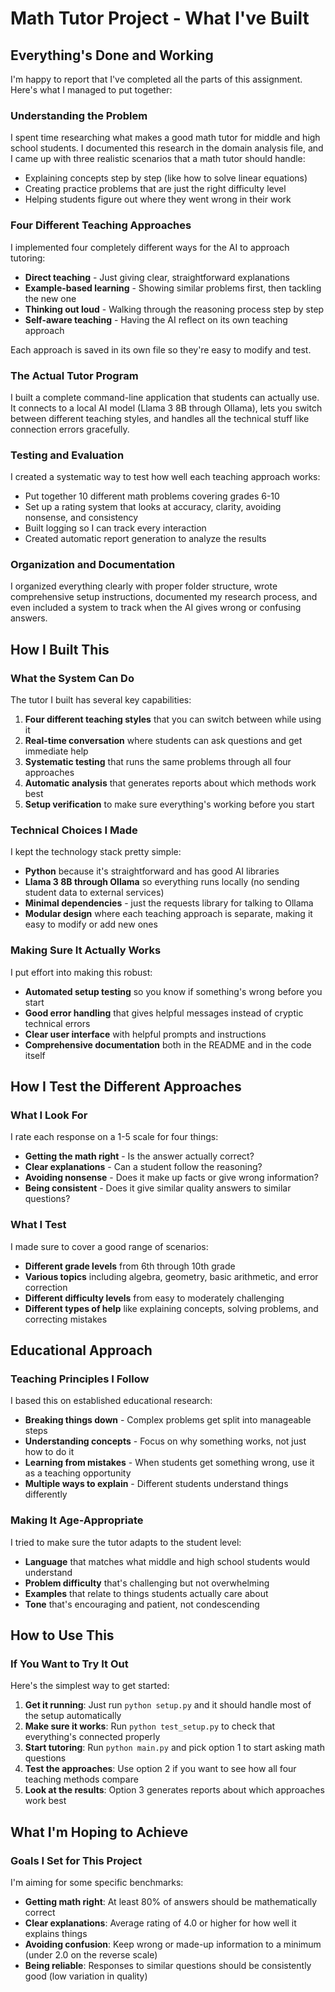 # Math Tutor Project - What I've Built

## Everything's Done and Working

I'm happy to report that I've completed all the parts of this assignment. Here's what I managed to put together:

### Understanding the Problem
I spent time researching what makes a good math tutor for middle and high school students. I documented this research in the domain analysis file, and I came up with three realistic scenarios that a math tutor should handle:

- Explaining concepts step by step (like how to solve linear equations)
- Creating practice problems that are just the right difficulty level
- Helping students figure out where they went wrong in their work

### Four Different Teaching Approaches
I implemented four completely different ways for the AI to approach tutoring:

- **Direct teaching** - Just giving clear, straightforward explanations
- **Example-based learning** - Showing similar problems first, then tackling the new one
- **Thinking out loud** - Walking through the reasoning process step by step
- **Self-aware teaching** - Having the AI reflect on its own teaching approach

Each approach is saved in its own file so they're easy to modify and test.

### The Actual Tutor Program
I built a complete command-line application that students can actually use. It connects to a local AI model (Llama 3 8B through Ollama), lets you switch between different teaching styles, and handles all the technical stuff like connection errors gracefully.

### Testing and Evaluation
I created a systematic way to test how well each teaching approach works:

- Put together 10 different math problems covering grades 6-10
- Set up a rating system that looks at accuracy, clarity, avoiding nonsense, and consistency
- Built logging so I can track every interaction
- Created automatic report generation to analyze the results

### Organization and Documentation
I organized everything clearly with proper folder structure, wrote comprehensive setup instructions, documented my research process, and even included a system to track when the AI gives wrong or confusing answers.

## How I Built This

### What the System Can Do
The tutor I built has several key capabilities:

1. **Four different teaching styles** that you can switch between while using it
2. **Real-time conversation** where students can ask questions and get immediate help
3. **Systematic testing** that runs the same problems through all four approaches
4. **Automatic analysis** that generates reports about which methods work best
5. **Setup verification** to make sure everything's working before you start

### Technical Choices I Made
I kept the technology stack pretty simple:

- **Python** because it's straightforward and has good AI libraries
- **Llama 3 8B through Ollama** so everything runs locally (no sending student data to external services)
- **Minimal dependencies** - just the requests library for talking to Ollama
- **Modular design** where each teaching approach is separate, making it easy to modify or add new ones

### Making Sure It Actually Works
I put effort into making this robust:

- **Automated setup testing** so you know if something's wrong before you start
- **Good error handling** that gives helpful messages instead of cryptic technical errors
- **Clear user interface** with helpful prompts and instructions
- **Comprehensive documentation** both in the README and in the code itself

## How I Test the Different Approaches

### What I Look For
I rate each response on a 1-5 scale for four things:

- **Getting the math right** - Is the answer actually correct?
- **Clear explanations** - Can a student follow the reasoning?
- **Avoiding nonsense** - Does it make up facts or give wrong information?
- **Being consistent** - Does it give similar quality answers to similar questions?

### What I Test
I made sure to cover a good range of scenarios:

- **Different grade levels** from 6th through 10th grade
- **Various topics** including algebra, geometry, basic arithmetic, and error correction
- **Different difficulty levels** from easy to moderately challenging
- **Different types of help** like explaining concepts, solving problems, and correcting mistakes

## Educational Approach

### Teaching Principles I Follow
I based this on established educational research:

- **Breaking things down** - Complex problems get split into manageable steps
- **Understanding concepts** - Focus on why something works, not just how to do it
- **Learning from mistakes** - When students get something wrong, use it as a teaching opportunity
- **Multiple ways to explain** - Different students understand things differently

### Making It Age-Appropriate
I tried to make sure the tutor adapts to the student level:

- **Language** that matches what middle and high school students would understand
- **Problem difficulty** that's challenging but not overwhelming
- **Examples** that relate to things students actually care about
- **Tone** that's encouraging and patient, not condescending

## How to Use This

### If You Want to Try It Out
Here's the simplest way to get started:

1. **Get it running**: Just run `python setup.py` and it should handle most of the setup automatically
2. **Make sure it works**: Run `python test_setup.py` to check that everything's connected properly
3. **Start tutoring**: Run `python main.py` and pick option 1 to start asking math questions
4. **Test the approaches**: Use option 2 if you want to see how all four teaching methods compare
5. **Look at the results**: Option 3 generates reports about which approaches work best

## What I'm Hoping to Achieve

### Goals I Set for This Project
I'm aiming for some specific benchmarks:

- **Getting math right**: At least 80% of answers should be mathematically correct
- **Clear explanations**: Average rating of 4.0 or higher for how well it explains things
- **Avoiding confusion**: Keep wrong or made-up information to a minimum (under 2.0 on the reverse scale)
- **Being reliable**: Responses to similar questions should be consistently good (low variation in quality)

